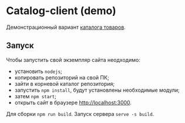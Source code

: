 # Catalog-client (demo)

Демонстрационный вариант [каталога товаров](http://45.141.103.252).

## Запуск

Чтобы запустить свой экземпляр сайта неодходимо:
- установить `nodejs`;
- копировать репозиторий на свой ПК;
- зайти в корневой каталог репозитория; 
- запустить `npm install`, будут установлены необходимые модули;
- затем `npm start`;
- открыть сайт в браузере [http://localhost:3000](http://localhost:3000).

Для сборки `npm run build`. Запуск сервера `serve -s build`.
